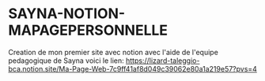 # SAYNA-NOTION-MAPAGEPERSONNELLE
Creation de mon premier site avec notion avec l'aide de l'equipe pedagogique de Sayna voici le lien: https://lizard-taleggio-bca.notion.site/Ma-Page-Web-7c9ff41af8d049c39062e80a1a219e57?pvs=4
